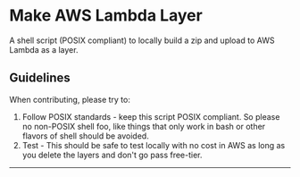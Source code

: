 # Make AWS Lambda Layer

A shell script (POSIX compliant) to locally build a zip and upload to AWS Lambda
as a layer.

## Guidelines

When contributing, please try to:

1. Follow POSIX standards - keep this script POSIX compliant. So please no
   non-POSIX shell foo, like things that only work in bash or other flavors of
   shell should be avoided.
2. Test - This should be safe to test locally with no cost in AWS as long as
   you delete the layers and don't go pass free-tier.

---

[sh Linux manual (man7)]: https://man7.org/linux/man-pages/man1/sh.1p.html
